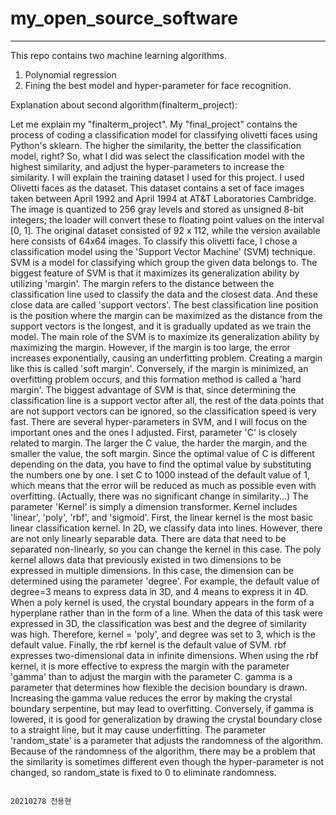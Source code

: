 # my_open_source_software
---
This repo contains two machine learning algorithms.
1. Polynomial regression
2. Fining the best model and hyper-parameter for face recognition.

Explanation about second algorithm(finalterm_project):

Let me explain my "finalterm_project". My "final_project" contains the process of coding a classification model for classifying olivetti faces using Python's sklearn. The higher the similarity, the better the classification model, right? So, what I did was select the classification model with the highest similarity, and adjust the hyper-parameters to increase the similarity.
I will explain the training dataset I used for this project. I used Olivetti faces as the dataset. This dataset contains a set of face images taken between April 1992 and April 1994 at AT&T Laboratories Cambridge. The image is quantized to 256 gray levels and stored as unsigned 8-bit integers; the loader will convert these to floating point values ​​on the interval [0, 1]. The original dataset consisted of 92 x 112, while the version available here consists of 64x64 images.
To classify this olivetti face, I chose a classification model using the 'Support Vector Machine' (SVM) technique. SVM is a model for classifying which group the given data belongs to. The biggest feature of SVM is that it maximizes its generalization ability by utilizing 'margin'. The margin refers to the distance between the classification line used to classify the data and the closest data. And these close data are called 'support vectors'. The best classification line position is the position where the margin can be maximized as the distance from the support vectors is the longest, and it is gradually updated as we train the model.
The main role of the SVM is to maximize its generalization ability by maximizing the margin. However, if the margin is too large, the error increases exponentially, causing an underfitting problem. Creating a margin like this is called 'soft margin'. Conversely, if the margin is minimized, an overfitting problem occurs, and this formation method is called a 'hard margin'. The biggest advantage of SVM is that, since determining the classification line is a support vector after all, the rest of the data points that are not support vectors can be ignored, so the classification speed is very fast.
There are several hyper-parameters in SVM, and I will focus on the important ones and the ones I adjusted. First, parameter 'C' is closely related to margin. The larger the C value, the harder the margin, and the smaller the value, the soft margin. Since the optimal value of C is different depending on the data, you have to find the optimal value by substituting the numbers one by one. I set C to 1000 instead of the default value of 1, which means that the error will be reduced as much as possible even with overfitting. (Actually, there was no significant change in similarity...)
The parameter 'Kernel' is simply a dimension transformer. Kernel includes 'linear', 'poly', 'rbf', and 'sigmoid'. First, the linear kernel is the most basic linear classification kernel. In 2D, we classify data into lines. However, there are not only linearly separable data. There are data that need to be separated non-linearly, so you can change the kernel in this case. The poly kernel allows data that previously existed in two dimensions to be expressed in multiple dimensions. In this case, the dimension can be determined using the parameter 'degree'. For example, the default value of degree=3 means to express data in 3D, and 4 means to express it in 4D. When a poly kernel is used, the crystal boundary appears in the form of a hyperplane rather than in the form of a line. When the data of this task were expressed in 3D, the classification was best and the degree of similarity was high. Therefore, kernel = 'poly', and degree was set to 3, which is the default value. Finally, the rbf kernel is the default value of SVM. rbf expresses two-dimensional data in infinite dimensions. When using the rbf kernel, it is more effective to express the margin with the parameter 'gamma' than to adjust the margin with the parameter C. gamma is a parameter that determines how flexible the decision boundary is drawn. Increasing the gamma value reduces the error by making the crystal boundary serpentine, but may lead to overfitting. Conversely, if gamma is lowered, it is good for generalization by drawing the crystal boundary close to a straight line, but it may cause underfitting.
The parameter 'random_state' is a parameter that adjusts the randomness of the algorithm. Because of the randomness of the algorithm, there may be a problem that the similarity is sometimes different even though the hyper-parameter is not changed, so random_state is fixed to 0 to eliminate randomness. 

                                                                                                                                     20210278 전용현
